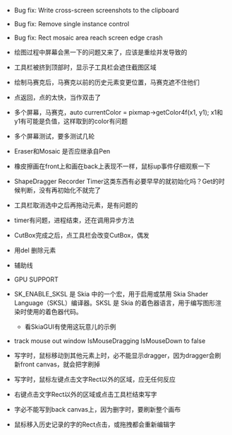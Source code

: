 - Bug fix: Write cross-screen screenshots to the clipboard
- Bug fix: Remove single instance control
- Bug fix: Rect mosaic area reach screen edge crash

- 绘图过程中屏幕会黑一下的问题又来了，应该是重绘并发导致的
- 工具栏被挤到顶部时，显示子工具栏会遮住截图区域
- 绘制马赛克后，马赛克以前的历史元素变更位置，马赛克遮不住他们
- 点返回，点的太快，当作双击了

- 多个屏幕，马赛克，auto currentColor = pixmap->getColor4f(x1, y1);  x1和y1有可能是负值，这样取到的color有问题
- 多个屏幕测试，要多测试几轮




- Eraser和Mosaic 是否应继承自Pen




- 橡皮擦画在front上和画在back上表现不一样，鼠标up事件仔细观察一下
- ShapeDragger Recorder Timer这类东西有必要早早的就初始化吗？Get的时候判断，没有再初始化不就完了
- 工具栏取消选中之后再拖动元素，是有问题的
- timer有问题，进程结束，还在调用异步方法
- CutBox完成之后，点工具栏会改变CutBox，偶发



 - 用del 删除元素
 - 辅助线
- GPU SUPPORT


- SK_ENABLE_SKSL 是 Skia 中的一个宏，用于启用或禁用 Skia Shader Language（SKSL）编译器。SKSL 是 Skia 的着色器语言，用于编写图形渲染时使用的着色器代码。
  - 看SkiaGUI有使用这玩意儿的示例
 - track mouse out window IsMouseDragging IsMouseDown to false


- 写字时，鼠标移动到其他元素上时，必不能显示dragger，因为dragger会刷新front canvas，就会把字刷掉
- 写字时，鼠标左键点击文字Rect以外的区域，应无任何反应
- 右键点击文字Rect以外的区域或点击工具栏结束写字
- 字必不能写到back canvas上，因为删字时，要刷新整个画布
- 鼠标移入历史记录的字的Rect点击，或拖拽都会重新编辑字